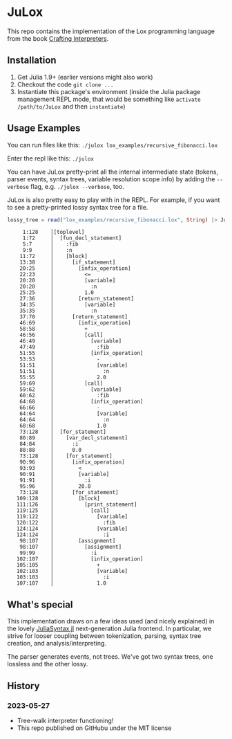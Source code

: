 # JuLox

This repo contains the implementation of the Lox programming language from the book [Crafting Interpreters](https://craftinginterpreters.com).

## Installation

1. Get Julia 1.9+ (earlier versions might also work)
2. Checkout the code `git clone ...`
3. Instantiate this package's environment (inside the Julia package management REPL mode, that would be something like `activate /path/to/JuLox` and then `instantiate`)

## Usage Examples

You can run files like this: `./julox lox_examples/recursive_fibonacci.lox`

Enter the repl like this: `./julox`

You can have JuLox pretty-print all the internal intermediate state (tokens, parser events, syntax trees, variable resolution scope info) by adding the `--verbose` flag, e.g. `./julox --verbose`, too.


JuLox is also pretty easy to play with in the REPL. For example, if you want to see a pretty-printed lossy syntax tree for a file.

```julia
lossy_tree = read("lox_examples/recursive_fibonacci.lox", String) |> JuLox.Parse.parse_lox |> JuLox.LosslessTrees.build_tree |> JuLox.LossyTrees.to_lossy
```

```shell
     1:128    │[toplevel]
     1:72     │  [fun_decl_statement]
     5:7      │    :fib
     9:9      │    :n
    11:72     │    [block]
    13:38     │      [if_statement]
    20:25     │        [infix_operation]
    22:23     │          <=
    20:20     │          [variable]
    20:20     │            :n
    25:25     │          1.0
    27:36     │        [return_statement]
    34:35     │          [variable]
    35:35     │            :n
    37:70     │      [return_statement]
    46:69     │        [infix_operation]
    58:58     │          +
    46:56     │          [call]
    46:49     │            [variable]
    47:49     │              :fib
    51:55     │            [infix_operation]
    53:53     │              -
    51:51     │              [variable]
    51:51     │                :n
    55:55     │              2.0
    59:69     │          [call]
    59:62     │            [variable]
    60:62     │              :fib
    64:68     │            [infix_operation]
    66:66     │              -
    64:64     │              [variable]
    64:64     │                :n
    68:68     │              1.0
    73:128    │  [for_statement]
    80:89     │    [var_decl_statement]
    84:84     │      :i
    88:88     │      0.0
    73:128    │    [for_statement]
    90:96     │      [infix_operation]
    93:93     │        <
    90:91     │        [variable]
    91:91     │          :i
    95:96     │        20.0
    73:128    │      [for_statement]
   109:128    │        [block]
   111:126    │          [print_statement]
   119:125    │            [call]
   119:122    │              [variable]
   120:122    │                :fib
   124:124    │              [variable]
   124:124    │                :i
    98:107    │        [assignment]
    98:107    │          [assignment]
    99:99     │            :i
   102:107    │            [infix_operation]
   105:105    │              +
   102:103    │              [variable]
   103:103    │                :i
   107:107    │              1.0

```

## What's special

This implementation draws on a few ideas used (and nicely explained) in the lovely [JuliaSyntax.jl](https://github.com/JuliaLang/JuliaSyntax.jl) next-generation Julia frontend. In particular, we strive for looser coupling between tokenization, parsing, syntax tree creation, and analysis/interpreting.

The parser generates events, not trees. We've got two syntax trees, one lossless and the other lossy. 

## History

### 2023-05-27

- Tree-walk interpreter functioning!
- This repo published on GitHubu under the MIT license
